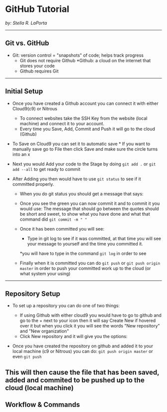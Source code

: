 # GitHub Tutorial

_by: Stella R. LaPorta_

---
## Git vs. GitHub
* Git: version control = "snapshots" of code; helps track progress
    * Git does not require Github
*Github: a cloud on the internet that stores your code
    * Github requires Git

---
## Initial Setup
* Once you have created a Github account you can connect it with either Cloud9(c9) or Nitrous
    * To connect websites take the SSH Key from the website (local machine) and connect it to your account.
    * Every time you Save, Add, Commit and Push it will go to the cloud (Github) 

* To Save on Cloud9 you can set it to automatic save 
        * If you want to manually save go to File then click Save and make sure the circle turns into an x
* Next you would Add your code to the Stage by doing `git add .` or `git add --all` to get ready to commit 
* After Adding you then would have to use `git status` to see if it committed properly.
    
    * When you do git status you should get a message that says:
    
    
    * Once you see the green you can now commit it and to commit it you would use:
    The message that should go between the quotes should be short and sweet, to show what you have done and what that command did 
    `git commit -m " "`
    * Once it has been committed you will see:
    
        * Type in git log to see if it was committed, at that time you will see your message to yourself and the time you committed it.
        
        *you will have to type in the command `git log` in order to see 
      
    * Finally when it is committed you can do `git push` or `git push origin master` in order to push your committed work up to the cloud (or what system your using)

---
## Repository Setup
* To set up a repository you can do one of two things:
    * If using Github with either cloud9 you would have to go to github and go to the + next to your icon then it will say Create New if hovered over it but when you click it you will see the words "New repository" and "New organization"
    * Click New repository and it will give you the options:
    
* Once you have created the repository on github and added it to your local machine (c9 or Nitrous) you can do:
    ```git push origin master``` or even ```git push```  

**This will then cause the file that has been saved, added and commited to be pushed up to the cloud (local machine)**
---
## Workflow & Commands
